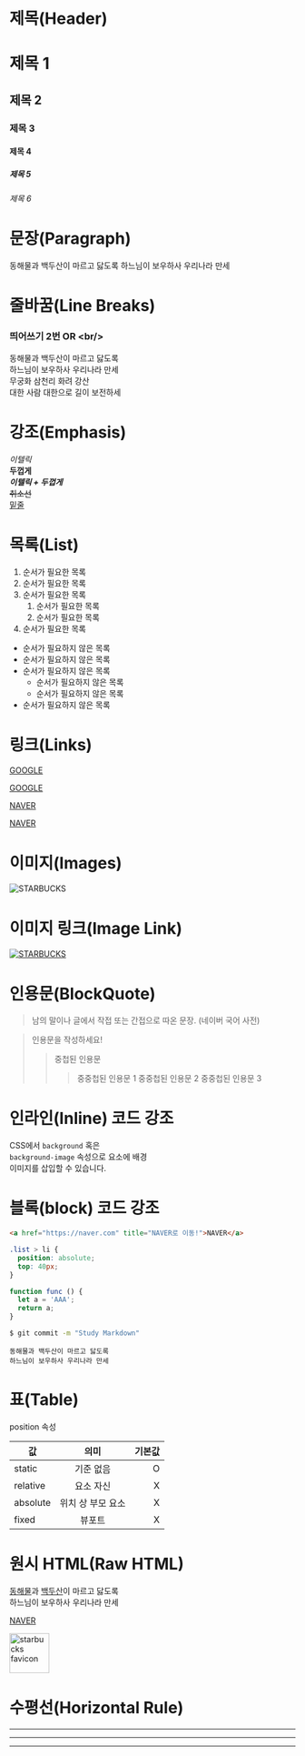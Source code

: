 # 제목(Header)

# 제목 1
## 제목 2
### 제목 3
#### 제목 4
##### 제목 5
###### 제목 6


# 문장(Paragraph)

동해물과 백두산이 마르고 닳도록
하느님이 보우하사 우리나라 만세


# 줄바꿈(Line Breaks)
### 띄어쓰기 2번 OR &lt;br/&gt;

동해물과 백두산이 마르고 닳도록  
하느님이 보우하사 우리나라 만세<br/>
무궁화 삼천리 화려 강산  
대한 사람 대한으로 길이 보전하세<br/>


# 강조(Emphasis)

_이텔릭_  
**두껍게**  
**_이텔릭 + 두껍게_**  
~~취소선~~  
<u>밑줄</u>


# 목록(List)

1. 순서가 필요한 목록
1. 순서가 필요한 목록
1. 순서가 필요한 목록
    1. 순서가 필요한 목록
    1. 순서가 필요한 목록
1. 순서가 필요한 목록

- 순서가 필요하지 않은 목록
- 순서가 필요하지 않은 목록
- 순서가 필요하지 않은 목록
  - 순서가 필요하지 않은 목록
  - 순서가 필요하지 않은 목록
- 순서가 필요하지 않은 목록


# 링크(Links)

<a href="https://google.com">GOOGLE</a>

[GOOGLE](https://google.com)

<a href="https://naver.com" title="NAVER로 이동!">NAVER</a>

[NAVER](https://naver.com "NAVER로 이동!")


# 이미지(Images)

![STARBUCKS](./favicon.png)


# 이미지 링크(Image Link)

[![STARBUCKS](./favicon.png)](https://condescending-jennings-26e5fa.netlify.app "데모 페이지 이동!")


# 인용문(BlockQuote)

> 남의 말이나 글에서 작접 또는 간접으로 따온 문장.
> (네이버 국어 사전)

> 인용문을 작성하세요!
>> 중첩된 인용문
>>> 중중첩된 인용문 1
>>> 중중첩된 인용문 2
>>> 중중첩된 인용문 3


# 인라인(Inline) 코드 강조

CSS에서 `background` 혹은  
`background-image` 속성으로 요소에 배경  
이미지를 삽입할 수 있습니다.


# 블록(block) 코드 강조

```html
<a href="https://naver.com" title="NAVER로 이동!">NAVER</a>
```

```css
.list > li {
  position: absolute;
  top: 40px;
}
```

```javascript
function func () {
  let a = 'AAA';
  return a;
}
```

```bash
$ git commit -m "Study Markdown"
```

```plaintext
동해물과 백두산이 마르고 닳도록
하느님이 보우하사 우리나라 만세
```


# 표(Table)

position 속성

값 | 의미 | 기본값
--|:--:|--:
static | 기준 없음 | O
relative | 요소 자신 | X
absolute | 위치 상 부모 요소 | X
fixed | 뷰포트 | X


# 원시 HTML(Raw HTML)

<span style="text-decoration: underline;">동해물</span>과 <u>백두산</u>이 마르고 닳도록<br/>
하느님이 보우하사 우리나라 만세

<a href="https://naver.com" title="NAVER로 이동!" target="_blank">NAVER</a>

<img width="70px" src="./favicon.png" alt="starbucks favicon"/>


# 수평선(Horizontal Rule)

---
***
___